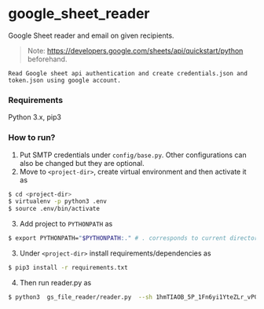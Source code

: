 # google_sheet_reader
Google Sheet reader and email on given recipients.

> Note: https://developers.google.com/sheets/api/quickstart/python beforehand. 

```
Read Google sheet api authentication and create credentials.json and token.json using google account.
```
### Requirements
Python 3.x, pip3

### How to run?
1. Put SMTP credentials under ```config/base.py```. Other configurations can also be changed but they are optional.
2. Move to ```<project-dir>```, create virtual environment and then activate it as


```sh
$ cd <project-dir>
$ virtualenv -p python3 .env
$ source .env/bin/activate
```


3. Add project to ```PYTHONPATH``` as 

```sh 
$ export PYTHONPATH="$PYTHONPATH:." # . corresponds to current directory(project-dir)
```

3. Under ```<project-dir>``` install requirements/dependencies as 

```sh 
$ pip3 install -r requirements.txt
```

4. Then run reader.py as  

```sh
$ python3  gs_file_reader/reader.py  --sh 1hmTIAOB_5P_1Fn6yi1YteZLr_vP04mgy_6v-KOqKHUI --to  "user1@gmail.com, user2@gmail.com"
```